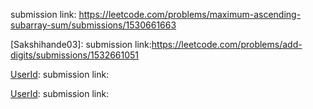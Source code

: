 [UserId]: 529JEITKKO
submission link: https://leetcode.com/problems/maximum-ascending-subarray-sum/submissions/1530661663

[Sakshihande03]:
submission link:https://leetcode.com/problems/add-digits/submissions/1532661051 

[UserId]:
submission link: 

[UserId]:
submission link: 
